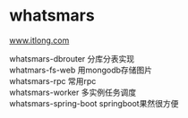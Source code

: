 # whatsmars
www.itlong.com

whatsmars-dbrouter 分库分表实现<br />
whatmars-fs-web 用mongodb存储图片<br />
whatsmars-rpc 常用rpc<br />
whatsmars-worker 多实例任务调度<br />
whatsmars-spring-boot springboot果然很方便<br />